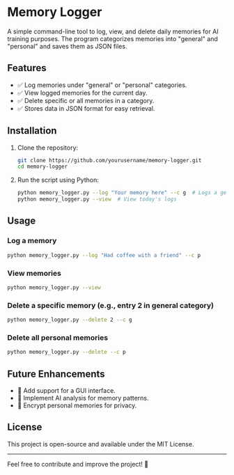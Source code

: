 # Memory Logger 

A simple command-line tool to log, view, and delete daily memories for AI training purposes. The program categorizes memories into "general" and "personal" and saves them as JSON files.

## Features

- ✅ Log memories under "general" or "personal" categories.
- ✅ View logged memories for the current day.
- ✅ Delete specific or all memories in a category.
- ✅ Stores data in JSON format for easy retrieval.

## Installation

1. Clone the repository:
   ```bash
   git clone https://github.com/yourusername/memory-logger.git
   cd memory-logger
   ```
2. Run the script using Python:
   ```bash
   python memory_logger.py --log "Your memory here" --c g  # Logs a general memory
   python memory_logger.py --view  # View today's logs
   ```

## Usage

### Log a memory
```bash
python memory_logger.py --log "Had coffee with a friend" --c p
```

### View memories
```bash
python memory_logger.py --view
```

### Delete a specific memory (e.g., entry 2 in general category)
```bash
python memory_logger.py --delete 2 --c g
```

### Delete all personal memories
```bash
python memory_logger.py --delete --c p
```

## Future Enhancements

- 🔹 Add support for a GUI interface.
- 🔹 Implement AI analysis for memory patterns.
- 🔹 Encrypt personal memories for privacy.

## License
This project is open-source and available under the MIT License.

---

Feel free to contribute and improve the project! 🚀

